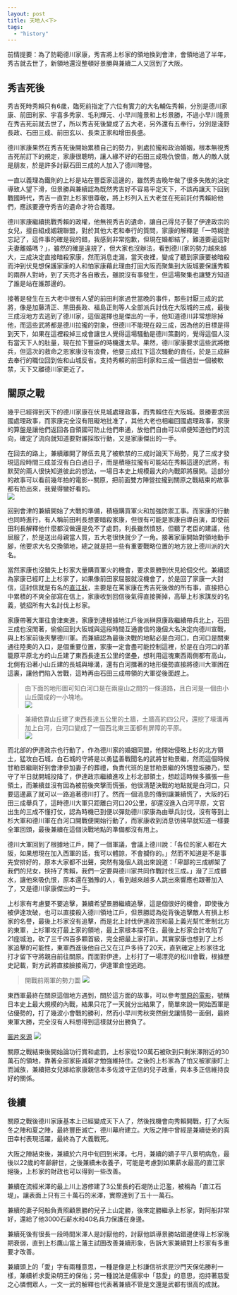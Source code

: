 ```yaml
---
layout: post
title: 天地人<下>
tags: 
  - "history"
---
```

前情提要：為了防範德川家康，秀吉將上杉家的領地換到會津，會領地過了半年，秀吉就去世了，新領地還沒整頓好景勝與兼續二人又回到了大阪。

## 秀吉死後
秀吉死時秀賴只有6歲，臨死前指定了六位有實力的大名輔佐秀賴，分別是德川家康、前田利家、宇喜多秀家、毛利輝元、小早川隆景和上杉景勝，不過小早川隆景在秀吉死前就去世了，所以秀吉死後變成了五大老，另外還有五奉行，分別是淺野長政、石田三成、前田玄以、長束正家和增田長盛。  

德川家康果然在秀吉死後開始累積自己的勢力，到處拉攏和政治婚姻，根本無視秀吉死前訂下的規定，家康很聰明，讓人緣不好的石田三成吸仇恨值，敵人的敵人就是朋友，於是許多討厭石田三成的人加入了德川陣營。  

一直以義理為鐵則的上杉是站在豐臣家這邊的，雖然秀吉晚年做了很多失敗的決定導致人望下滑，但景勝與兼續認為既然秀吉好不容易平定天下，不該再讓天下回到戰國時代，秀吉一直對上杉家很尊敬，將上杉列入五大老並在死前託付秀賴給他們，應該要遵守秀吉的遺命才符合義理。  

德川家康繼續挑戰秀賴的政權，他無視秀吉的遺命，讓自己得兒子娶了伊達政宗的女兒，擅自組成姻親聯盟，對於其他大老和奉行的質問，家康的解釋是「一時糊塗忘記了，這件事的確是我的錯，我感到非常抱歉，但現在婚都結了，難道要逼這對夫妻離婚嗎？」，雖然的確是違規了，但大家也沒辦法，看到德川家的勢力越來越大，三成決定直接暗殺家康，然而消息走漏，當天夜裡，變成了聽到家康要被暗殺而沖到伏見想保護家康的人和怕家康藉此理由打回大阪而聚集到大阪城要保護秀賴的兩群人對峙，到了天亮才各自散去，雖說沒有事發生，但這場聚集也讓雙方知道了誰是站在誰那邊的。  

接著是發生在五大老中很有人望的前田利家過世當晚的事件，那些討厭三成的武將，像是加藤清正、黑田長政、福島正則等人全部派兵討伐在大阪城的三成，最後三成沒地方去逃到了德川家，這個選擇也是傑出的一手，他知道德川非常想除掉他，而這些武將都是德川拉攏的對象，但德川不能現在殺三成，因為他的目標是得到天下，如果在這裡殺掉三成會讓世人覺得這場騷動是德川策劃的，覺得這個人沒有當天下人的肚量，現在拉下豐臣的時機還太早。果然，德川家康要求這些武將撤兵，但這次的救命之恩家康沒有浪費，他要三成扛下這次騷動的責任，於是三成辭去奉行的職位回到佐和山城反省。支持秀賴的前田利家和三成一個過世一個被軟禁，天下又離德川家更近了。  

## 關原之戰
幾乎已經得到天下的德川家康在伏見城處理政事，而秀賴住在大阪城。景勝要求回國處理政事，而家康完全沒有阻礙地批准了，其他大老也相繼回國處理政事，家康的算盤是讓他們返回各自領國可防止他們串通，放他們自由可以順便知道他們的流向，確定了流向就知道要對誰採取行動，又是家康傑出的一手。 

在回去的路上，兼續離開了隊伍去見了被軟禁的三成討論天下局勢，見了三成才發現這段時間三成並沒有白白過日子，而是積極拉攏有可能站在秀賴這邊的武將，有默契的兩人很快知道彼此的想法，一場日本史上規模最大的內戰即將展開。這部分的故事可以看前幾年拍的電影--關原，把前面雙方陣營拉攏到關原之戰結束的故事都有拍出來，我覺得蠻好看的。  
![](https://i.imgur.com/IvQfqmC.jpg)

回到會津的兼續開始了大戰的準備，積極購買軍火和加強防禦工事。而家康的行動也同時進行，有人稱前田利長想要暗殺家康，但很有可能是家康自導自演，即使前田利長解釋他什麼都沒做還是免不了處罰，利長雖然憤怒，但聽了老臣的建議，他屈服了，於是送出母親當人質，五大老很快就少了一角。接著家康開始對領地動手腳，他要求大名交換領地，總之就是把一些有重要戰略位置的地方放上德川派的大名。  

當然家康也沒錯失上杉家大量購買軍火的機會，要求景勝到伏見給個交代。兼續認為家康已經盯上上杉家了，如果像前田家屈服就沒機會了，於是回了家康一大封信，這封信就是有名的[直江狀](http://sengokujapan.blogspot.com/2019/01/blog-post_23.html)，主要是在罵家康在秀吉死後做的所有事，直接把心中累積的不爽全部寫在信上，家康收到回信後氣得直接撕掉，高舉上杉家謀反的名義，號招所有大名討伐上杉家。

家康帶著大軍往會津東進，家康到達根據地江戶後派榊原康政繼續帶兵北上，石田三成也沒閒著，偷偷回到大阪城與這段時間互通書信的幾個大名決定向德川宣戰，與上杉家前後夾擊德川軍。而兼續認為最後決戰的地點必是白河口，白河口是關東通往陸奧的入口，是個重要位置，家康一定會盡可能控制這裡，於是在白河口的革籠原平原北方的山丘建了東西長達五公里的堡壘，想利用這塊東西兩側都有高山，北側有沿著小山丘建的長城與壕溝，還有白河擋著的地形優勢直接將德川大軍困在這裏，讓他們陷入苦戰，這時再由石田三成帶領的大軍從後面趕上。  

> 由下面的地形圖可知白河口是在兩座山之間的一條道路，且白河是一個由小山丘圍成的一小塊地。  
![](https://i.imgur.com/705gXvB.jpg)  

> 兼續依靠山丘建了東西長達五公里的土牆，土牆高約四公尺，還挖了壕溝再加上白河，白河口變成了一個西北東三面都有屏障的平原。  
![](https://i.imgur.com/wmxZwbc.png)  

而北部的伊達政宗也行動了，作為德川家的婚姻同盟，他開始侵略上杉的北方領土，猛攻白石城，白石城的守將是以勇猛善戰聞名的武將甘粕景繼，然而這個時候甘粕景繼剛好到會津參加妻子的葬禮，負責代班的是甘粕景繼的外甥登坂勝乃，堅守了半日就開城投降了，伊達政宗繼續進攻上杉北部領土，想趁這時候多擴張一些領土，而兼續並沒有因為被前後夾擊而慌張，他很清楚決戰的地點就是白河口，只要這邊贏了就可以一路追著德川打了。然而一個消息的傳到讓兼續慌了，大阪的石田三成舉兵了，這時德川大軍只距離白河口20公里，卻還沒進入白河平原，文官出生的三成不懂打仗，認為時機已到便以彈劾德川家康為由舉兵討伐，沒有等到上杉大軍和德川軍在白河口開戰便開始行動了，而家康收到消息彷彿早就知道一樣要全軍回頭，最後兼續在這個決戰地點的準備都沒有用上。  

德川大軍回到了根據地江戶，開了一個軍議，會議上德川說：「各位的家人都在大阪，如果想現在加入西軍的話，我可以體諒，不會攔你的。」然而不知道是不是事先安排好的，原本大家都不出聲，突然有幾個人跳出來說道：「卑鄙的三成綁架了我們的兒女，挾持了秀賴，我們一定要與德川家共同作戰討伐三成。」潑了三成髒水，讓他來吸仇恨，原本還在猶豫的人，看到越來越多人跳出來響應也跟著加入了，又是德川家康傑出的一手。  

上杉家有考慮要不要追擊，兼續希望景勝繼續追擊，這是個很好的機會，即使後方被伊達攻破，也可以直接殺入德川領地江戶，但景勝認為從背後追擊敵人有損上杉家的名譽，最後上杉家沒有追擊，而是北上討伐伊達政宗和最上義光幫忙牽制北方的東軍，上杉軍攻打最上家的領地，最上家根本擋不住，最後上杉家合計攻陷了21座城池，砍了三千四百多顆首級，完全把最上家打趴。其實家康也想到了上杉家追擊的可能性，東軍西進後他自己又在江戶多待了20天，直到確定上杉家往北打才留下守將親自前往關原。而面對伊達，上杉打了一場漂亮的松川會戰，根據歷史記載，對方武將直接臉接兩刀，伊達軍倉惶逃跑。  
> 開戰前兩軍的勢力圖
> ![](https://i.imgur.com/FoZec5z.jpg)

東西軍最終在關原這個地方遇到，關於這方面的故事，可以參考[關原的電影](https://zh.wikipedia.org/wiki/%E9%97%9C%E5%8E%9F%E4%B9%8B%E6%88%B0_(%E9%9B%BB%E5%BD%B1))，號稱日本史上最大規模的內戰，結果只花了一天就分出結果了，簡單來說一開始西軍是佔優勢的，打了幾波小會戰的勝利，然而小早川秀秋突然倒戈讓情勢一面倒，最終東軍大勝，完全沒有人料想得到這樣就分出勝負了。

[圖片來源](http://blog.udn.com/KuenLong1213/3800676)
![](https://i.imgur.com/dwWXp83.jpg)

關原之戰結束後開始論功行賞和處罰，上杉家從120萬石被砍到只剩米澤附近的30萬石的領地，靠著全部家臣減薪才勉強維持住。之後的上杉家為了怕又被家康盯上而滅族，兼續把女兒嫁給家康親信本多佐渡守正信的兒子政重，與本多正信維持良好的關係。
  
## 後續
關原之戰後德川家康基本上已經變成天下人了，然後找機會向秀賴開戰，打了大阪冬之陣和夏之陣，最終豐臣滅亡，德川幕府建立。大阪之陣中曾經是兼續徒弟的真田幸村表現活躍，最終為了大義戰死。  

大阪之陣結束後，兼續於六月中旬回到米澤。七月，兼續的嫡子平八景明病危，最後以22歲的年齡辭世，之後兼續未收養子，可能是考慮到如果薪水最高的直江家絕後，上杉家的財政也可以得到一些改善。  

兼續在流經米澤的最上川上游修建了3公里長的石堤防止氾濫，被稱為「直江石堤」。讓表面上只有三十萬石的米澤，實際達到了五十一萬石。  

兼續的妻子阿船負責照顧景勝的兒子上山定勝，後來定勝繼承上杉家，對阿船非常好，還給了他3000石薪水和40名兵力保護在身邊。  

兼續死後有很長一段時間米澤人是討厭他的，討厭他誤導景勝站錯邊使得上杉家晚期衰弱，直到上杉鷹山當上藩主試圖改善兼續形象，告訴大家兼續對上杉家有多重要才改善。  

兼續頭上的「愛」字有兩種意思，一種是像是上杉謙信祈求毘沙門天保佑勝利一樣，兼續祈求愛染明王的保佑；另一種說法是儒家中「慈愛」的意思，抱持著慈愛之心憐憫眾人，一文一武的解釋也代表著兼續不管是文還是武都有很高的成就。  




